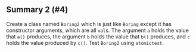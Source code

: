 ## Summary 2 (#4)

Create a class named `Boring2` which is just like `Boring` except it has
constructor arguments, which are all `val`s. The argument `a` holds the value
that `a()` produces, the argument `b` holds the value that `b()` produces, and
`c` holds the value produced by `c()`. Test `Boring2` using `atomictest`.